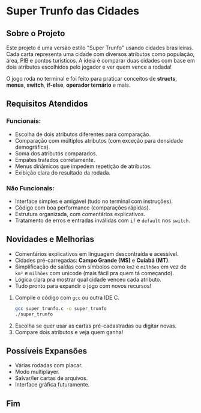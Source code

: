 # Super Trunfo das Cidades

## Sobre o Projeto
Este projeto é uma versão estilo "Super Trunfo" usando cidades brasileiras. Cada carta representa uma cidade com diversos atributos como população, área, PIB e pontos turísticos. A ideia é comparar duas cidades com base em dois atributos escolhidos pelo jogador e ver quem vence a rodada!

O jogo roda no terminal e foi feito para praticar conceitos de **structs**, **menus**, **switch**, **if-else**, **operador ternário** e mais.

## Requisitos Atendidos 

### Funcionais:
- Escolha de dois atributos diferentes para comparação.
- Comparação com múltiplos atributos (com exceção para densidade demográfica).
- Soma dos atributos comparados.
- Empates tratados corretamente.
- Menus dinâmicos que impedem repetição de atributos.
- Exibição clara do resultado da rodada.

### Não Funcionais:
- Interface simples e amigável (tudo no terminal com instruções).
- Código com boa performance (comparações rápidas).
- Estrutura organizada, com comentários explicativos.
- Tratamento de erros e entradas inválidas com `if` e `default` nos `switch`.

## Novidades e Melhorias 
- Comentários explicativos em linguagem descontraída e acessível.
- Cidades pré-carregadas: **Campo Grande (MS)** e **Cuiabá (MT)**.
- Simplificação de saídas com símbolos como `km2` e `milhões` em vez de `km²` e `milhões` com unicode (mais fácil pra quem tá começando).
- Lógica clara pra mostrar qual cidade venceu cada atributo.
- Tudo pronto para expandir o jogo com novos recursos!

1. Compile o código com `gcc` ou outra IDE C.
   ```bash
   gcc super_trunfo.c -o super_trunfo
   ./super_trunfo
   ```
2. Escolha se quer usar as cartas pré-cadastradas ou digitar novas.
3. Compare dois atributos e veja quem ganha!

## Possíveis Expansões 
- Várias rodadas com placar.
- Modo multiplayer.
- Salvar/ler cartas de arquivos.
- Interface gráfica futuramente.

## Fim